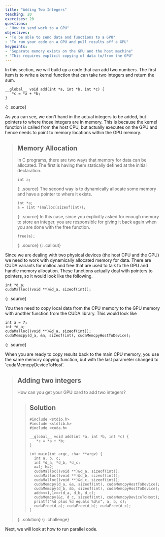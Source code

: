 ```yaml
---
title: "Adding Two Integers"
teaching: 20
exercises: 20
questions:
- "How to send work to a GPU"
objectives:
- "To be able to send data and functions to a GPU"
- "To run your code on a GPU and pull results off a GPU"
keypoints:
- "Separate memory exists on the GPU and the host machine"
- "This requires explicit copying of data to/from the GPU"
---
```


In this section, we will build up a code that can add two numbers. The first item is to write a kernel function that can take two integers and return the sum.

~~~
__global__ void add(int *a, int *b, int *c) {
   *c = *a + *b;
}
~~~
{: .source}

As you can see, we don't hand in the actual integers to be added, but pointers to where those integers are in memory. This is because the kernel function is called from the host CPU, but actually executes on the GPU and hence needs to point to memory locations within the GPU memory.

> ## Memory Allocation
> In C programs, there are two ways that memory for data can be allocated. The first is having them statically defined at the initial declaration.
> ~~~
> int a;
> ~~~
> {: .source}
> The second way is to dynamically allocate some memory and have a pointer to where it exists.
> ~~~
> int *a;
> a = (int *)malloc(sizeof(int));
> ~~~
> {: .source}
> In this case, since you explicitly asked for enough memory to store an integer, you are responsible for giving it back again when you are done with the free function.
> ~~~
> free(a);
> ~~~
> {: .source}
{: .callout}

Since we are dealing with two physical devices (the host CPU and the GPU) we need to work with dynamically allocated memory for data. There are CUDA variants for malloc and free that are used to talk to the GPU and handle memory allocation. These functions actually deal with pointers to pointers, so it would look like the following.

~~~
int *d_a;
cudaMalloc((void **)&d_a, sizeof(int));
~~~
{: .source}

You then need to copy local data from the CPU memory to the GPU memory with another function from the CUDA library. This would look like

~~~
int a = 7;
int *d_a;
cudaMalloc((void **)&d_a, sizeof(int));
cudaMemcpy(d_a, &a, sizeof(int), cudaMemcpyHostToDevice);
~~~
{: .source}

When you are ready to copy results back to the main CPU memory, you use the same memory copying function, but with the last parameter changed to 'cudaMemcpyDeviceToHost'.

> ## Adding two integers
> How can you get your GPU card to add two integers?
> > ## Solution
> > ~~~
> > #include <stdio.h>
> > #include <stdlib.h>
> > #include <cuda.h>
> > 
> > __global__ void add(int *a, int *b, int *c) {
> >    *c = *a + *b;
> > }
> > 
> > int main(int argc, char **argv) {
> >   int a, b, c;
> >   int *d_a, *d_b, *d_c;
> >   a=1; b=2;
> >   cudaMalloc((void **)&d_a, sizeof(int));
> >   cudaMalloc((void **)&d_b, sizeof(int));
> >   cudaMalloc((void **)&d_c, sizeof(int));
> >   cudaMemcpy(d_a, &a, sizeof(int), cudaMemcpyHostToDevice);
> >   cudaMemcpy(d_b, &b, sizeof(int), cudaMemcpyHostToDevice);
> >   add<<<1,1>>>(d_a, d_b, d_c);
> >   cudaMemcpy(&c, d_c, sizeof(int), cudaMemcpyDeviceToHost);
> >   printf("%d plus %d equals %d\n", a, b, c);
> >   cudaFree(d_a); cudaFree(d_b); cudaFree(d_c);
> > }
> {: .solution}
{: .challenge}

Next, we will look at how to run parallel code.

